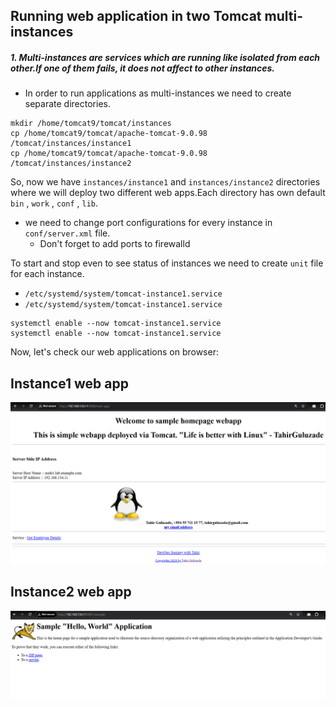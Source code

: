 ## Running web application in two Tomcat multi-instances
##### 1. Multi-instances are services which are running like isolated from each other.If one of them fails, it does not affect to other instances.
- In order to run applications as multi-instances we need to create separate directories.

```
mkdir /home/tomcat9/tomcat/instances
cp /home/tomcat9/tomcat/apache-tomcat-9.0.98  /tomcat/instances/instance1
cp /home/tomcat9/tomcat/apache-tomcat-9.0.98  /tomcat/instances/instance2
```
So, now we have `instances/instance1` and `instances/instance2` directories where we will deploy two different web apps.Each directory has own default `bin` , `work` , `conf` , `lib`.
- we need to change port configurations for every instance in `conf/server.xml` file.
    - Don't forget to add ports to firewalld 

To start and stop even to see status of instances we need to create `unit` file for each instance.

-  `/etc/systemd/system/tomcat-instance1.service`
- `/etc/systemd/system/tomcat-instance1.service`

```
systemctl enable --now tomcat-instance1.service
systemctl enable --now tomcat-instance1.service
```
Now, let's check our web applications on browser:
## Instance1 web app
<img src="images/webapp.png">

## Instance2 web app
<img src="images/instance2.png">